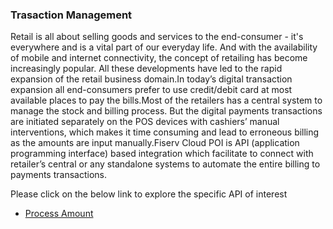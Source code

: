 ### Trasaction Management ###

Retail is all about selling goods and services to the end-consumer - it's everywhere and is a vital part of our everyday life. And with the availability of mobile and internet connectivity, the concept of retailing has become increasingly popular. All these developments have led to the rapid expansion of the retail business domain.In today’s digital transaction expansion all end-consumers prefer to use credit/debit card at most available places to pay the bills.Most of the retailers has a central system to manage the stock and billing process. But the digital payments transactions are initiated separately on the POS devices with cashiers’ manual interventions, which makes it time consuming and lead to erroneous billing as the amounts are input manually.Fiserv Cloud POI is API (application programming interface) based integration which facilitate to connect with retailer’s central or any standalone systems to automate the entire billing to payments transactions. 

Please click on the below link to explore the specific API of interest

- [Process Amount](./?path=docs/APIs/PaymentAPI/ProcessAmount.md)
